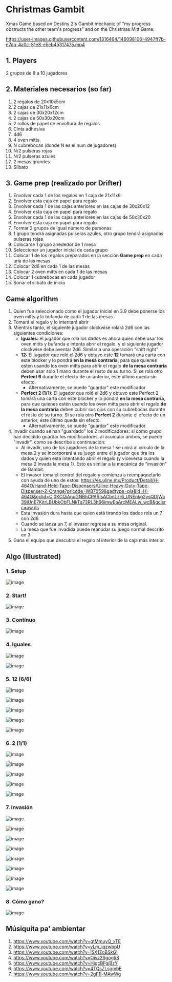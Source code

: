 # Christmas Gambit

Xmas Game based on Destiny 2's Gambit mechanic of "my progress obstructs the other team's progress" and on the Christmas Mitt Game:


https://user-images.githubusercontent.com/1316464/146098106-4947ff7b-e7da-4a0c-81e8-e5eb45317475.mp4


## 1. Players

2 grupos de 8 a 10 jugadores

## 2. Materiales necesarios (so far)

1. 2 regalos de 20x10x5cm
2. 2 cajas de 21x11x6cm
3. 2 cajas de 30x20x12cm
4. 2 cajas de 50x30x20cm
5. 2 rollos de papel de envoltura de regalos
6. Cinta adhesiva
8. 4d6
9. 4 oven mitts
10. N cubrebocas (donde N es el num de jugadores)
11. N/2 pulseras rojas
12. N/2 pulseras azules
13. 2 mesas grandes
14. Silbato

## 3. Game prep (realizado por Drifter)

1. Envolver cada 1 de los regalos en 1 caja de 21x11x6
2. Envolver esta caja en papel para regalo
3. Envolver cada 1 de las cajas anteriores en las cajas de 30x20x12
4. Envolver esta caja en papel para regalo
5. Envolver cada 1 de las cajas anteriores en las cajas de 50x30x20
6. Envolver esta caja en papel para regalo
7. Formar 2 grupos de igual número de personas
8. 1 grupo tendrá asignadas pulseras azules, otro grupo tendrá asignadas pulseras rojas
9. Colocarse 1 grupo alrededor de 1 mesa
10. Seleccionar un jugador inicial de cada grupo
11. Colocar 1 de los regalos preparados en la sección **Game prep** en cada una de las mesas
12. Colocar 2d6 en cada 1 de las mesas
13. Colocar 2 oven mitts en cada 1 de las mesas
14. Colocar 1 cubrebocas en cada jugador
15. Sonar el silbato de inicio


## Game algorithm

1. Quien fue seleccionado como el jugador inicial en 3.9 debe ponerse los oven mitts y la bufanda de cada 1 de las mesas
2. Tomará el regalo y lo intentará abrir
3. Mientras tanto, el siguiente jugador clockwise rolará 2d6 con las siguientes condiciones:
   - **Iguales:** el jugador que rola los dados es ahora quien debe usar los oven mitts y bufanda e intenta abrir el regalo, y el siguiente jugador clockwise debe aventar 2d6. Similar a una operación "shift right"
   - **12:** El jugador que roló el 2d6 y obtuvo este **12** tomará una carta con este blocker y lo pondrá **en la mesa contraria**, para que quienes esten usando los oven mitts para abrir el regalo **de la mesa contraria** deben usar solo 1 mano durante el resto de su turno. Si se rola otro **Perfect 6** durante el efecto de un anterior, éste último queda sin efecto.
      - Alternativamente, se puede "guardar" este modificador
   - **Perfect 2 (1/1)**: El jugador que roló el 2d6 y obtuvo este Perfect 2 tomará una carta con este blocker y lo pondrá **en la mesa contraria**, para que quienes estén usando los oven mitts para abrir el regalo **de la mesa contraria** deben cubrir sus ojos con su cubrebocas durante el resto de su turno. Si se rola otro **Perfect 2** durante el efecto de un anterior, éste último queda sin efecto.
      - Alternativamente, se puede "guardar" este modificador
4. Invadir cuando se han "guardado" los 2 modificadores: si como grupo han decidido guardar los modificadores, al acumular ambos, se puede "invadir", como se describe a continuación:
   - Al invadir, uno de los jugadores de la mesa 1 se unirá al círculo de la mesa 2 y se incorporará a su juego entre el jugador que tira los dados y quien está intentando abrir el regalo (y viceversa cuando la mesa 2 invada la mesa 1). Esto es similar a la mecánica de "invasión" de Gambit.
   - El invasor toma el control del regalo y comienza a reempaquetarlo con ayuda de uno de estos: https://es.uline.mx/Product/Detail/H-464O/Hand-Held-Tape-Dispensers/Uline-Heavy-Duty-Tape-Dispenser-2-Orange?pricode=WB7059&gadtype=pla&id=H-464O&gclid=Cj0KCQiAnuGNBhCPARIsACbnLzr6_UNEnkg2ysQDjWa39iUnE7KjtrLBUbkObFLNkTg73RL3h66imwEaArcMEALw_wcB&gclsrc=aw.ds
   - Esta invasión dura hasta que quien está tirando los dados rola un 7 con 2d6
   - Cuando se lanza un 7, el invasor regresa a su mesa original.
   - La mesa que fue invadida puede reanudar su juego normal descrito en 3
6. Gana el equipo que descubra el regalo al interior de la caja más interior.

## Algo (Illustrated)

### 1. Setup

![image](https://user-images.githubusercontent.com/1316464/146062908-14f0746c-b96f-4561-943a-4c7272903204.png)

### 2. Start!

![image](https://user-images.githubusercontent.com/1316464/146063873-7844bae0-fe90-4767-8bae-8e929143a7fb.png)

### 3. Contínuo

![image](https://user-images.githubusercontent.com/1316464/146063855-8148dc93-3ee9-4ff5-bbfc-5473056a0846.png)

### 4. Iguales

![image](https://user-images.githubusercontent.com/1316464/146064064-07d8b3c9-5b54-475c-b700-a9d0ff6fc1d5.png)

![image](https://user-images.githubusercontent.com/1316464/146064577-443af5b9-3f82-4edb-a7d2-de1e262a7db4.png)

### 5. 12 (6/6)

![image](https://user-images.githubusercontent.com/1316464/146065913-c40a3868-739c-404f-81b8-398ca01fb8f5.png)

![image](https://user-images.githubusercontent.com/1316464/146066814-820be12d-c8a1-4f5c-90a4-d47821199c9f.png)

![image](https://user-images.githubusercontent.com/1316464/146082046-2620a047-6dae-43a7-8b3e-783e674f7ce6.png)

![image](https://user-images.githubusercontent.com/1316464/146082105-4a3ed95d-890b-463b-93ab-ff1273139a34.png)

![image](https://user-images.githubusercontent.com/1316464/146082267-ef025a50-25f7-4397-ba90-fd376ed587dc.png)

### 6. 2 (1/1)

![image](https://user-images.githubusercontent.com/1316464/146082646-7f216470-7242-4518-a374-dd41c0cbcdcd.png)

![image](https://user-images.githubusercontent.com/1316464/146083527-0380db17-ebf5-436c-8df9-746d4a79d5b0.png)

![image](https://user-images.githubusercontent.com/1316464/146084120-e45354a2-ad1f-4367-9202-0aa7b950cb0f.png)

![image](https://user-images.githubusercontent.com/1316464/146084863-25d3df4e-a40c-495e-8aae-86333517a48a.png)

![image](https://user-images.githubusercontent.com/1316464/146085060-fc40c385-8684-45e8-9f02-c9688df0009e.png)


### 7. Invasión

![image](https://user-images.githubusercontent.com/1316464/146085240-5814112b-9178-42e0-9e54-7e8eb50df4af.png)

![image](https://user-images.githubusercontent.com/1316464/146085745-3f3ef542-9aa9-4c78-8701-3baccc3ab511.png)

![image](https://user-images.githubusercontent.com/1316464/146086016-8f9c4063-5b98-49a5-a899-8dddf50b45ec.png)

![image](https://user-images.githubusercontent.com/1316464/146089429-d2a1f608-ccfe-42b6-afae-8914f1c907c2.png)

![image](https://user-images.githubusercontent.com/1316464/146089978-cb05c9f2-b354-43e0-b1d1-0b2796af0519.png)


![image](https://user-images.githubusercontent.com/1316464/146091710-19dbdfe0-5957-4e23-b33c-3d4e047c731b.png)

![image](https://user-images.githubusercontent.com/1316464/146092276-a4772ec8-00d1-49b6-ae69-f8a30781ba13.png)

![image](https://user-images.githubusercontent.com/1316464/146092534-8cc7b4c5-4170-4dce-ace0-afe3a08e47ff.png)


### 8. Cómo gano?


![image](https://user-images.githubusercontent.com/1316464/146093436-f2314991-5fdc-4a96-be89-0cf2c3c6d954.png)









## Músiquita pa' ambientar

1. https://www.youtube.com/watch?v=gtMmuyQ_xTE
2. https://www.youtube.com/watch?v=yLm_iqzwbpU
3. https://www.youtube.com/watch?v=iSX1ZoBSkGI
4. https://www.youtube.com/watch?v=Ojvz2Sgog58
5. https://www.youtube.com/watch?v=HjqcBFgjBzY
6. https://www.youtube.com/watch?v=4TQsZLsgmbE
7. https://www.youtube.com/watch?v=2gF1j-MAwWg



